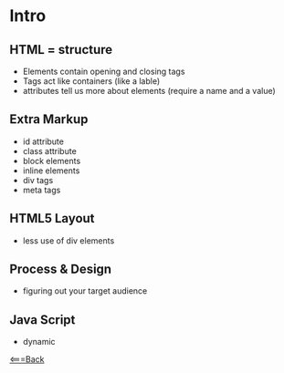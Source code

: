 # Intro 

















## HTML = structure
- Elements contain opening and closing tags
- Tags act like containers (like a lable)
- attributes tell us more about elements (require a name and a value)

## Extra Markup
- id attribute
- class attribute
- block elements
- inline elements
- div tags
- meta tags

## HTML5 Layout
- less use of div elements

## Process & Design
- figuring out your target audience

## Java Script
- dynamic



[<===Back](README.md)
